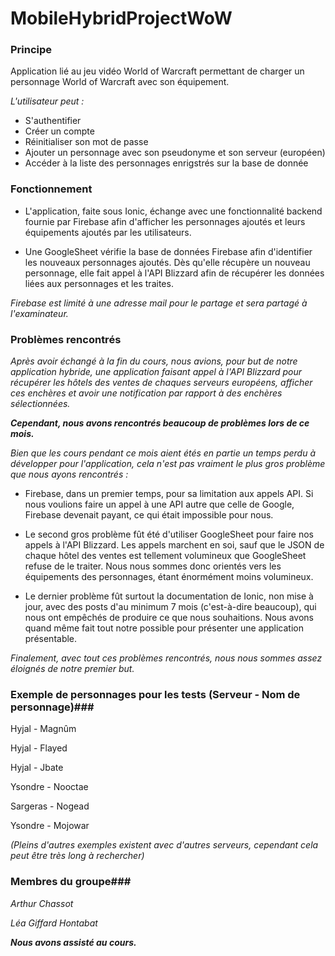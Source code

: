 # MobileHybridProjectWoW #

### Principe ###

Application lié au jeu vidéo World of Warcraft permettant de charger un personnage World of Warcraft avec son équipement.

*L'utilisateur peut :*

- S'authentifier
- Créer un compte
- Réinitialiser son mot de passe
- Ajouter un personnage avec son pseudonyme et son serveur (européen)
- Accéder à la liste des personnages enrigstrés sur la base de donnée

### Fonctionnement ###



- L'application, faite sous Ionic, échange avec une fonctionnalité backend fournie par Firebase afin d'afficher les personnages ajoutés et leurs équipements ajoutés par les utilisateurs.


- Une GoogleSheet vérifie la base de données Firebase afin d'identifier les nouveaux personnages ajoutés. Dès qu'elle récupère un nouveau personnage, elle fait appel à l'API Blizzard afin de récupérer les données liées aux personnages et les traites.

*Firebase est limité à une adresse mail pour le partage et sera partagé à l'examinateur.*

### Problèmes rencontrés ###

*Après avoir échangé à la fin du cours, nous avions, pour but de notre application hybride, une application faisant appel à l'API Blizzard pour récupérer les hôtels des ventes de chaques serveurs européens, afficher ces enchères et avoir une notification par rapport à des enchères sélectionnées.*

***Cependant, nous avons rencontrés beaucoup de problèmes lors de ce mois.***


*Bien que les cours pendant ce mois aient étés en partie un temps perdu à développer pour l'application, cela n'est pas vraiment le plus gros problème que nous ayons rencontrés :*

- Firebase, dans un premier temps, pour sa limitation aux appels API. Si nous voulions faire un appel à une API autre que celle de Google, Firebase devenait payant, ce qui était impossible pour nous.



- Le second gros problème fût été d'utiliser GoogleSheet pour faire nos appels à l'API Blizzard. Les appels marchent en soi, sauf que le JSON de chaque hôtel des ventes est tellement volumineux que GoogleSheet refuse de le traiter. Nous nous sommes donc orientés vers les équipements des personnages, étant énormément moins volumineux.



- Le dernier problème fût surtout la documentation de Ionic, non mise à jour, avec des posts d'au minimum 7 mois (c'est-à-dire beaucoup), qui nous ont empêchés de produire ce que nous souhaitions. Nous avons quand même fait tout notre possible pour présenter une application présentable.


*Finalement, avec tout ces problèmes rencontrés, nous nous sommes assez éloignés de notre premier but.*

### Exemple de personnages pour les tests (Serveur - Nom de personnage)###
Hyjal - Magnûm

Hyjal - Flayed

Hyjal - Jbate

Ysondre - Nooctae

Sargeras - Nogead

Ysondre - Mojowar

*(Pleins d'autres exemples existent avec d'autres serveurs, cependant cela peut être très long à rechercher)*

### Membres du groupe###

*Arthur Chassot*

*Léa Giffard Hontabat*

***Nous avons assisté au cours.***